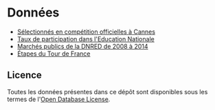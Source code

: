 # Données

* [Sélectionnés en compétition officielles à Cannes](./FestivalCannes.csv)
* [Taux de participation dans l'Education Nationale](./GrevesEducNat.csv)
* [Marchés publics de la DNRED de 2008 à 2014](./DNRED.csv)
* [Étapes du Tour de France](./EtapesTourDeFrance.csv)

## Licence

Toutes les données présentes dans ce dépôt sont disponibles sous les termes de l'[Open Database License](http://opendatacommons.org/licenses/odbl/1.0/).
